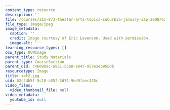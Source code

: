 ```yaml
---
content_type: resource
description: ''
file: /courses/21m-873-theater-arts-topics-suburbia-january-iap-2008/62c2db5f5c10a35f2d749ed9faec435c_set2.jpg
file_type: image/jpeg
image_metadata:
  caption: ''
  credit: Image courtesy of Eric Levenson. Used with permission.
  image-alt: ''
learning_resource_types: []
ocw_type: OCWImage
parent_title: Study Materials
parent_type: CourseSection
parent_uid: c46098ac-a951-5368-8847-957e3eb956db
resourcetype: Image
title: set2.jpg
uid: 62c2db5f-5c10-a35f-2d74-9ed9faec435c
video_files:
  video_thumbnail_file: null
video_metadata:
  youtube_id: null
---
```

